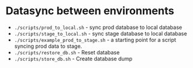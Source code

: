 # Datasync between environments

- ``./scripts/prod_to_local.sh`` - sync prod database to local database
- ``./scripts/stage_to_local.sh`` - sync stage database to local database
- ``./scripts/example_prod_to_stage.sh`` - a starting point for a script syncing prod data to stage. 
- ``./scripts/restore_db.sh`` - Reset database
- ``./scripts/store_db.sh`` - Create database dump

